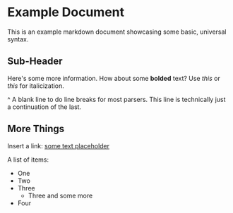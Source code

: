 # Example Document

This is an example markdown document showcasing some basic, universal
syntax.

## Sub-Header

Here's some more information. How about some **bolded** text? Use *this*
or *this* for italicization.

\^ A blank line to do line breaks for most parsers. This line is
technically just a continuation of the last.

## More Things

Insert a link: [some text placeholder](https://en.wikipedia.org/)

A list of items:

-   One
-   Two
-   Three
    -   Three and some more
-   Four
